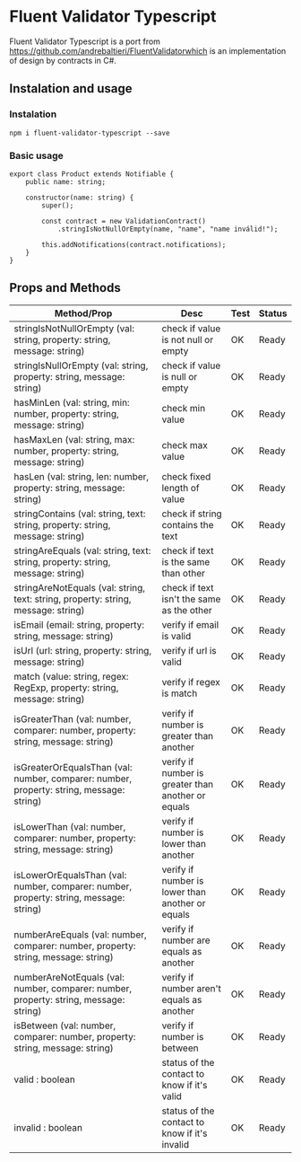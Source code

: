# Fluent Validator Typescript

Fluent Validator Typescript is a port from https://github.com/andrebaltieri/FluentValidatorwhich is an implementation of design by contracts in C#.


## Instalation and usage
### Instalation

```
npm i fluent-validator-typescript --save
```

### Basic usage

```
export class Product extends Notifiable {    
    public name: string;
    
    constructor(name: string) {
        super();

        const contract = new ValidationContract()
            .stringIsNotNullOrEmpty(name, "name", "name inválid!");
        
        this.addNotifications(contract.notifications);
    }
}
```

## Props and Methods

| Method/Prop | Desc | Test | Status |
|---|---|---|---|
| stringIsNotNullOrEmpty (val: string, property: string, message: string) | check if value is not null or empty | OK | Ready |
| stringIsNullOrEmpty (val: string, property: string, message: string) |  check if value is null or empty | OK |  Ready |
| hasMinLen (val: string, min: number, property: string, message: string) |  check min value | OK | Ready  |
| hasMaxLen (val: string, max: number, property: string, message: string) |  check max value | OK | Ready  |
| hasLen (val: string, len: number, property: string, message: string) |  check fixed length of value | OK | Ready  |
| stringContains (val: string, text: string, property: string, message: string) |  check if string contains the text | OK | Ready  |
| stringAreEquals (val: string, text: string, property: string, message: string) |  check if text is the same than other  | OK | Ready  |
| stringAreNotEquals (val: string, text: string, property: string, message: string) | check if text isn't the same as the other | OK | Ready  |
| isEmail (email: string, property: string, message: string) | verify if email is valid | OK | Ready  |
| isUrl (url: string, property: string, message: string) | verify if url is valid | OK | Ready  |
| match (value: string, regex: RegExp, property: string, message: string) | verify if regex is match | OK | Ready  |
| isGreaterThan (val: number, comparer: number, property: string, message: string) | verify if number is greater than another | OK | Ready  |
| isGreaterOrEqualsThan (val: number, comparer: number, property: string, message: string) | verify if number is greater than another or equals | OK | Ready  |
| isLowerThan (val: number, comparer: number, property: string, message: string) |  verify if number is lower than another | OK | Ready  |
| isLowerOrEqualsThan (val: number, comparer: number, property: string, message: string) |  verify if number is lower than another or equals | OK | Ready  |
| numberAreEquals (val: number, comparer: number, property: string, message: string) |  verify if number are equals as another | OK | Ready  |
| numberAreNotEquals (val: number, comparer: number, property: string, message: string) |  verify if number aren't equals as another | OK | Ready  |
| isBetween (val: number, comparer: number, property: string, message: string) |  verify if number is between | OK | Ready  |
| valid : boolean | status of the contact to know if it's valid | OK | Ready  |
| invalid : boolean | status of the contact to know if it's invalid | OK | Ready  |